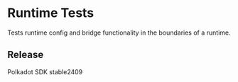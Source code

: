 # Runtime Tests

Tests runtime config and bridge functionality in the boundaries of a runtime.


## Release

Polkadot SDK stable2409
